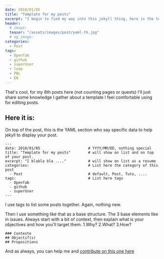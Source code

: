 ```yaml
---
date: 2018/01/05
title: "Template for my posts"
excerpt: "I begin to find my way into this jekyll thing, here is the template I'm working on"
header:
  # image:
  teaser: "/assets/images/post/yaml-th.jpg"
  # og_image:
categories:
  - Post
tags:
  - Openfab
  - github
  - superUser
  - loop
  - PBL
  - EN
---
```


That's cool, for my 8th posts here (not counting pages or quests) I'll just share some knowledge I gather about a template I feel comfortable using for editing posts.

## Here it is:

On top of the post, this is the YAML section who say specific data to help jekyll to display your post.
```
---
date: 2018/01/05                      # YYYY/MM/DD, nothing special
title: "Template for my posts"        # will show on list and on top of your post.
excerpt: "I blabla bla ...."          # will show on list as a resume
categories:                           # List here the category of this post
  - Post                              # default, Post, Tuto, ....
tags:                                 # List here tags
  - Openfab
  - github
  - superUser
---
```
I use tags to list some posts together. Again, nothing new.

Then I use something like that as a base structure. The 3 base elements like in issues.
Always start with a bit of context, then explain what is your objectives and how you'll target them. 1.Why? 2.What? 3.How?
```
### Contexte
## Objectif(s)
## Propositions
```


And as always, you can help me and [contribute on this one here](https://github.com/nicolasdb/nicolasdb.github.io/blob/master/_posts/2018-01-05-post-template-yalm.md)  
